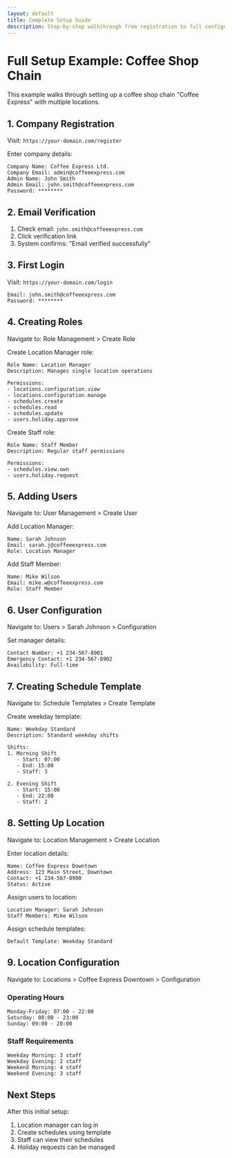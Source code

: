 ```yaml
---
layout: default
title: Complete Setup Guide
description: Step-by-step walkthrough from registration to full configuration
---
```


# Full Setup Example: Coffee Shop Chain

This example walks through setting up a coffee shop chain "Coffee Express" with multiple locations.

## 1. Company Registration

Visit: `https://your-domain.com/register`

Enter company details:

```
Company Name: Coffee Express Ltd.
Company Email: admin@coffeeexpress.com
Admin Name: John Smith
Admin Email: john.smith@coffeeexpress.com
Password: ********
```

## 2. Email Verification

1. Check email: `john.smith@coffeeexpress.com`
2. Click verification link
3. System confirms: "Email verified successfully"

## 3. First Login

Visit: `https://your-domain.com/login`

```
Email: john.smith@coffeeexpress.com
Password: ********
```

## 4. Creating Roles

Navigate to: Role Management > Create Role

Create Location Manager role:

```
Role Name: Location Manager
Description: Manages single location operations

Permissions:
- locations.configuration.view
- locations.configuration.manage
- schedules.create
- schedules.read
- schedules.update
- users.holiday.approve
```

Create Staff role:

```
Role Name: Staff Member
Description: Regular staff permissions

Permissions:
- schedules.view.own
- users.holiday.request
```

## 5. Adding Users

Navigate to: User Management > Create User

Add Location Manager:

```
Name: Sarah Johnson
Email: sarah.j@coffeeexpress.com
Role: Location Manager
```

Add Staff Member:

```
Name: Mike Wilson
Email: mike.w@coffeeexpress.com
Role: Staff Member
```

## 6. User Configuration

Navigate to: Users > Sarah Johnson > Configuration

Set manager details:

```
Contact Number: +1 234-567-8901
Emergency Contact: +1 234-567-8902
Availability: Full-time
```

## 7. Creating Schedule Template

Navigate to: Schedule Templates > Create Template

Create weekday template:

```
Name: Weekday Standard
Description: Standard weekday shifts

Shifts:
1. Morning Shift
   - Start: 07:00
   - End: 15:00
   - Staff: 3

2. Evening Shift
   - Start: 15:00
   - End: 22:00
   - Staff: 2
```

## 8. Setting Up Location

Navigate to: Location Management > Create Location

Enter location details:

```
Name: Coffee Express Downtown
Address: 123 Main Street, Downtown
Contact: +1 234-567-8900
Status: Active
```

Assign users to location:

```
Location Manager: Sarah Johnson
Staff Members: Mike Wilson
```

Assign schedule templates:

```
Default Template: Weekday Standard
```

## 9. Location Configuration

Navigate to: Locations > Coffee Express Downtown > Configuration

### Operating Hours

```
Monday-Friday: 07:00 - 22:00
Saturday: 08:00 - 23:00
Sunday: 09:00 - 20:00
```

### Staff Requirements

```
Weekday Morning: 3 staff
Weekday Evening: 2 staff
Weekend Morning: 4 staff
Weekend Evening: 3 staff
```

## Next Steps

After this initial setup:

1. Location manager can log in
2. Create schedules using template
3. Staff can view their schedules
4. Holiday requests can be managed
